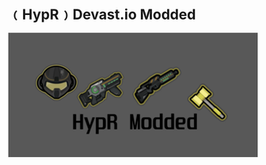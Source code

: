 # ﹙HypR﹚Devast.io Modded

![DevastMod.github.io](https://raw.githubusercontent.com/DevastMod/DevastMod.github.io/main/img/HypR-Modded-Github.png)
